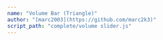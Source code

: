 ```yaml
---
name: "Volume Bar (Triangle)"
author: "[marc2003](https://github.com/marc2k3)"
script_path: "complete/volume slider.js"
---
```

